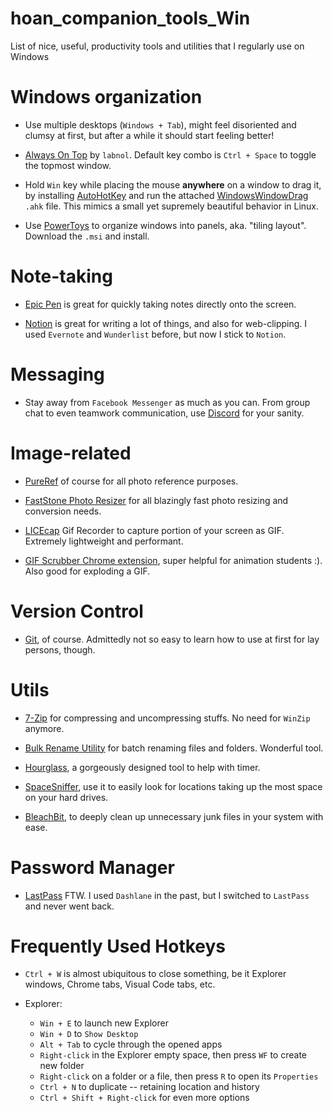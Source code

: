 # hoan_companion_tools_Win
List of nice, useful, productivity tools and utilities that I regularly use on Windows

# Windows organization
- Use multiple desktops (`Windows + Tab`), might feel disoriented and clumsy at first, but after a while it should start feeling better!

- [Always On Top](http://img.labnol.org/di/always-on-top.zip) by `labnol`. Default key combo is `Ctrl + Space` to toggle the topmost window.

- Hold `Win` key while placing the mouse **anywhere** on a window to drag it, by installing [AutoHotKey](https://www.autohotkey.com/) and run the attached [WindowsWindowDrag](./WindowsWindowDrag/WindowsWindowDrag.ahk) `.ahk` file. This mimics a small yet supremely beautiful behavior in Linux.

- Use [PowerToys](https://github.com/microsoft/PowerToys/releases) to organize windows into panels, aka. "tiling layout". Download the `.msi` and install.

# Note-taking
- [Epic Pen](https://epic-pen.com/) is great for quickly taking notes directly onto the screen.

- [Notion](https://www.notion.so/) is great for writing a lot of things, and also for web-clipping. I used `Evernote` and `Wunderlist` before, but now I stick to `Notion`.

# Messaging
- Stay away from `Facebook Messenger` as much as you can. From group chat to even teamwork communication, use [Discord](https://discordapp.com/) for your sanity.

# Image-related
- [PureRef](https://www.pureref.com/) of course for all photo reference purposes.

- [FastStone Photo Resizer](https://www.faststone.org/FSResizerDetail.htm) for all blazingly fast photo resizing and conversion needs.

- [LICEcap](https://www.cockos.com/licecap/) Gif Recorder to capture portion of your screen as GIF. Extremely lightweight and performant.

- [GIF Scrubber Chrome extension](https://chrome.google.com/webstore/detail/gif-scrubber/gbdacbnhlfdlllckelpdkgeklfjfgcmp?hl=en), super helpful for animation students :). Also good for exploding a GIF.

# Version Control
- [Git](https://git-scm.com/), of course. Admittedly not so easy to learn how to use at first for lay persons, though.

# Utils
- [7-Zip](https://www.7-zip.org/) for compressing and uncompressing stuffs. No need for `WinZip` anymore.

- [Bulk Rename Utility](https://www.bulkrenameutility.co.uk/) for batch renaming files and folders. Wonderful tool.

- [Hourglass](https://chris.dziemborowicz.com/apps/hourglass/), a gorgeously designed tool to help with timer.

- [SpaceSniffer](http://www.uderzo.it/main_products/space_sniffer/), use it to easily look for locations taking up the most space on your hard drives.

- [BleachBit](https://www.bleachbit.org/), to deeply clean up unnecessary junk files in your system with ease.

# Password Manager
- [LastPass](https://www.lastpass.com/) FTW. I used `Dashlane` in the past, but I switched to `LastPass` and never went back.

# Frequently Used Hotkeys
- `Ctrl + W` is almost ubiquitous to close something, be it Explorer windows, Chrome tabs, Visual Code tabs, etc.

- Explorer:
  - `Win + E` to launch new Explorer
  - `Win + D` to `Show Desktop`
  - `Alt + Tab` to cycle through the opened apps
  - `Right-click` in the Explorer empty space, then press `WF` to create new folder
  - `Right-click` on a folder or a file, then press `R` to open its `Properties`
  - `Ctrl + N` to duplicate -- retaining location and history
  - `Ctrl + Shift + Right-click` for even more options

